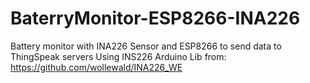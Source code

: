 # BaterryMonitor-ESP8266-INA226
Battery monitor with INA226 Sensor and ESP8266 to send data to ThingSpeak servers
Using INS226 Arduino Lib from: https://github.com/wollewald/INA226_WE
